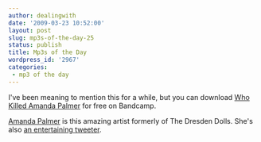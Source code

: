 ```yaml
---
author: dealingwith
date: '2009-03-23 10:52:00'
layout: post
slug: mp3s-of-the-day-25
status: publish
title: Mp3s of the Day
wordpress_id: '2967'
categories:
 - mp3 of the day
---
```


I've been meaning to mention this for a while, but you can download [Who
Killed Amanda Palmer][1] for free on Bandcamp.

[Amanda Palmer][2] is this amazing artist formerly of The Dresden Dolls. She's
also [an entertaining tweeter][3].

   [1]: http://amandapalmer.bandcamp.com/album/who-killed-amanda-palmer

   [2]: http://en.wikipedia.org/wiki/Amanda_Palmer

   [3]: http://twitter.com/amandapalmer

